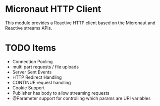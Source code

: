 # Micronaut HTTP Client

This module provides a Reactive HTTP client based on the Micronaut and Reactive streams APIs.

# TODO Items

* Connection Pooling
* multi part requests / file uploads
* Server Sent Events
* HTTP Redirect Handling
* CONTINUE request handling
* Cookie Support
* Publisher has body to allow streaming requests
* @Parameter support for controlling which params are URI variables
